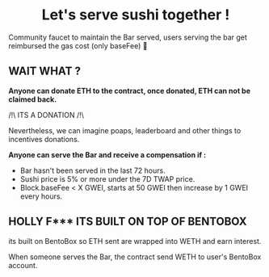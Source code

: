 # <h1 align="center"> Let's serve sushi together ! </h1>

Community faucet to maintain the Bar served, users serving the bar get reimbursed the gas cost (only baseFee) :sushi:

## WAIT WHAT ?

**Anyone can donate ETH to the contract, once donated, ETH can not be claimed back.**

/!\ ITS A DONATION /!\

Nevertheless, we can imagine poaps, leaderboard and other things to incentives donations.

**Anyone can serve the Bar and receive a compensation if :**

* Bar hasn't been served in the last 72 hours.
* Sushi price is 5% or more under the 7D TWAP price.
* Block.baseFee < X GWEI, starts at 50 GWEI then increase by 1 GWEI every hours.

## HOLLY F*** ITS BUILT ON TOP OF BENTOBOX

its built on BentoBox so ETH sent are wrapped into WETH and earn interest.

When someone serves the Bar, the contract send WETH to user's BentoBox account.
